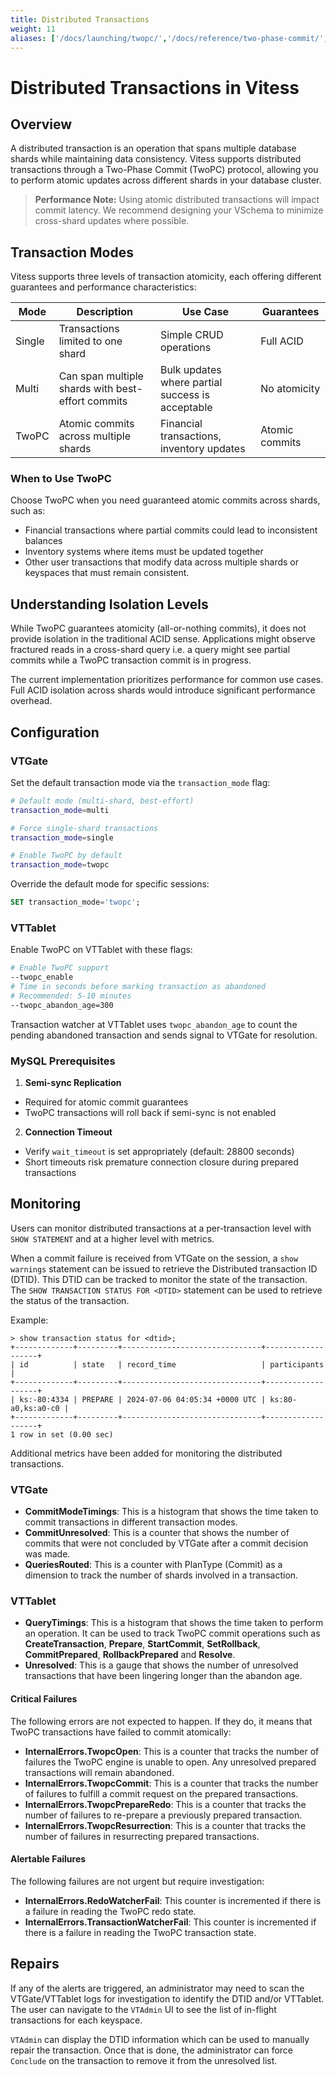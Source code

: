```yaml
---
title: Distributed Transactions
weight: 11
aliases: ['/docs/launching/twopc/','/docs/reference/two-phase-commit/','/docs/reference/distributed-transaction/']
---
```


# Distributed Transactions in Vitess

## Overview

A distributed transaction is an operation that spans multiple database shards while maintaining data consistency.
Vitess supports distributed transactions through a Two-Phase Commit (TwoPC) protocol,
allowing you to perform atomic updates across different shards in your database cluster.

> **Performance Note:** Using atomic distributed transactions will impact commit latency.
> We recommend designing your VSchema to minimize cross-shard updates where possible.

## Transaction Modes

Vitess supports three levels of transaction atomicity, each offering different guarantees and performance characteristics:

| Mode | Description | Use Case | Guarantees |
|------|-------------|----------|-----------|
| Single | Transactions limited to one shard | Simple CRUD operations | Full ACID |
| Multi | Can span multiple shards with best-effort commits | Bulk updates where partial success is acceptable | No atomicity |
| TwoPC | Atomic commits across multiple shards | Financial transactions, inventory updates | Atomic commits |

### When to Use TwoPC

Choose TwoPC when you need guaranteed atomic commits across shards, such as:
- Financial transactions where partial commits could lead to inconsistent balances
- Inventory systems where items must be updated together
- Other user transactions that modify data across multiple shards or keyspaces that must remain consistent.

## Understanding Isolation Levels

While TwoPC guarantees atomicity (all-or-nothing commits), it does not provide isolation in the traditional ACID sense.
Applications might observe fractured reads in a cross-shard query i.e. a query might see partial commits while a TwoPC transaction commit is in progress.

The current implementation prioritizes performance for common use cases. Full ACID isolation across shards would introduce significant performance overhead.

## Configuration

### VTGate

Set the default transaction mode via the `transaction_mode` flag:

```bash
# Default mode (multi-shard, best-effort)
transaction_mode=multi

# Force single-shard transactions
transaction_mode=single

# Enable TwoPC by default
transaction_mode=twopc
```

Override the default mode for specific sessions:
```sql
SET transaction_mode='twopc';
```

### VTTablet

Enable TwoPC on VTTablet with these flags:

```bash
# Enable TwoPC support
--twopc_enable
# Time in seconds before marking transaction as abandoned
# Recommended: 5-10 minutes
--twopc_abandon_age=300
```

Transaction watcher at VTTablet uses `twopc_abandon_age` to count the pending abandoned transaction and sends signal to VTGate for resolution.

### MySQL Prerequisites

1. **Semi-sync Replication**
- Required for atomic commit guarantees
- TwoPC transactions will roll back if semi-sync is not enabled

2. **Connection Timeout**
- Verify `wait_timeout` is set appropriately (default: 28800 seconds)
- Short timeouts risk premature connection closure during prepared transactions

## Monitoring

Users can monitor distributed transactions at a per-transaction level with `SHOW STATEMENT` and at a higher level with metrics.

When a commit failure is received from VTGate on the session, a `show warnings` statement can be issued to retrieve the Distributed transaction ID (DTID).
This DTID can be tracked to monitor the state of the transaction.
The `SHOW TRANSACTION STATUS FOR <DTID>` statement can be used to retrieve the status of the transaction.

Example:
```mysql
> show transaction status for <dtid>;
+-------------+---------+-------------------------------+-------------------+
| id          | state   | record_time                   | participants      |
+-------------+---------+-------------------------------+-------------------+
| ks:-80:4334 | PREPARE | 2024-07-06 04:05:34 +0000 UTC | ks:80-a0,ks:a0-c0 |
+-------------+---------+-------------------------------+-------------------+
1 row in set (0.00 sec)
```

Additional metrics have been added for monitoring the distributed transactions.

### VTGate
* **CommitModeTimings**: This is a histogram that shows the time taken to commit transactions in different transaction modes.
* **CommitUnresolved**: This is a counter that shows the number of commits that were not concluded by VTGate after a commit decision was made.
* **QueriesRouted**: This is a counter with PlanType (Commit) as a dimension to track the number of shards involved in a transaction.

### VTTablet
* **QueryTimings**: This is a histogram that shows the time taken to perform an operation.
  It can be used to track TwoPC commit operations such as **CreateTransaction**, **Prepare**, **StartCommit**, **SetRollback**, **CommitPrepared**, **RollbackPrepared** and **Resolve**.
* **Unresolved**: This is a gauge that shows the number of unresolved transactions that have been lingering longer than the abandon age.

#### Critical Failures

The following errors are not expected to happen. If they do, it means that TwoPC transactions have failed to commit atomically:

* **InternalErrors.TwopcOpen**: This is a counter that tracks the number of failures the TwoPC engine is unable to open. Any unresolved prepared transactions will remain abandoned.
* **InternalErrors.TwopcCommit**: This is a counter that tracks the number of failures to fulfill a commit request on the prepared transactions.
* **InternalErrors.TwopcPrepareRedo**: This is a counter that tracks the number of failures to re-prepare a previously prepared transaction.
* **InternalErrors.TwopcResurrection**: This is a counter that tracks the number of failures in resurrecting prepared transactions.

#### Alertable Failures

The following failures are not urgent but require investigation:

* **InternalErrors.RedoWatcherFail**: This counter is incremented if there is a failure in reading the TwoPC redo state.
* **InternalErrors.TransactionWatcherFail**: This counter is incremented if there is a failure in reading the TwoPC transaction state.

## Repairs

If any of the alerts are triggered, an administrator may need to scan the VTGate/VTTablet logs for investigation to identify the DTID and/or VTTablet.
The user can navigate to the `VTAdmin` UI to see the list of in-flight transactions for each keyspace.

`VTAdmin` can display the DTID information which can be used to manually repair the transaction.
Once that is done, the administrator can force `Conclude` on the transaction to remove it from the unresolved list.
